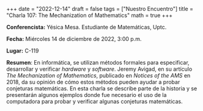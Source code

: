+++
date  = "2022-12-14"
draft = false
tags  = ["Nuestro Encuentro"]
title = "Charla 107: The Mechanization of Mathematics"
math  = true
+++

**Conferencista:**  Yésica Mesa. Estudiante de Matemáticas, Uptc.

**Fecha:** Miércoles 14 de diciembre de 2022, 3:00 p.m.

**Lugar:** C-119

**Resumen**: En informática, se utilizan métodos formales para especificar, desarrollar y verificar *hardware* y *software*. Jeremy Avigad, en su artículo *The Mechanization of Mathematics*, publicado en *Notices of the AMS* en 2018, da su opinión de cómo estos métodos pueden ayudar a probar conjeturas matemáticas. En esta charla se describe parte de la historia y se presentarán algunos ejemplos donde fue necesario el uso de la computadora para probar y verificar algunas conjeturas matemáticas.
